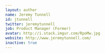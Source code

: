```yaml
---
layout: author
name: Jeremy Tunnell
id: jtunnell
twitter: jeremytunnell
job: Product Manager (Former)
avatar: http://i.stack.imgur.com/RpoMw.jpg
website: http://www.jeremytunnell.com/
inactive: true
---
```

